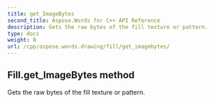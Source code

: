 ```yaml
---
title: get_ImageBytes
second_title: Aspose.Words for C++ API Reference
description: Gets the raw bytes of the fill texture or pattern. 
type: docs
weight: 0
url: /cpp/aspose.words.drawing/fill/get_imagebytes/
---
```

## Fill.get_ImageBytes method


Gets the raw bytes of the fill texture or pattern. 

